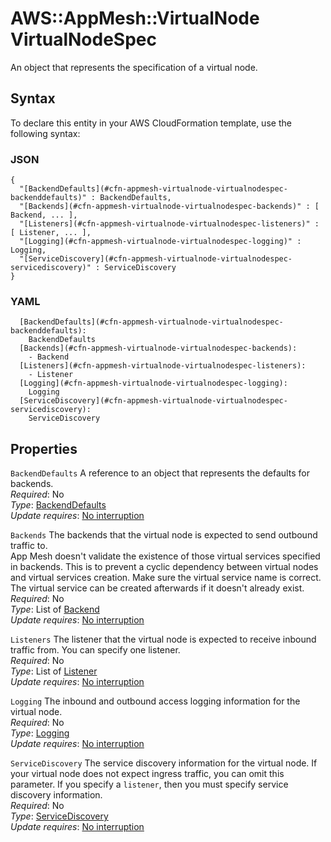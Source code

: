 # AWS::AppMesh::VirtualNode VirtualNodeSpec<a name="aws-properties-appmesh-virtualnode-virtualnodespec"></a>

An object that represents the specification of a virtual node\.

## Syntax<a name="aws-properties-appmesh-virtualnode-virtualnodespec-syntax"></a>

To declare this entity in your AWS CloudFormation template, use the following syntax:

### JSON<a name="aws-properties-appmesh-virtualnode-virtualnodespec-syntax.json"></a>

```
{
  "[BackendDefaults](#cfn-appmesh-virtualnode-virtualnodespec-backenddefaults)" : BackendDefaults,
  "[Backends](#cfn-appmesh-virtualnode-virtualnodespec-backends)" : [ Backend, ... ],
  "[Listeners](#cfn-appmesh-virtualnode-virtualnodespec-listeners)" : [ Listener, ... ],
  "[Logging](#cfn-appmesh-virtualnode-virtualnodespec-logging)" : Logging,
  "[ServiceDiscovery](#cfn-appmesh-virtualnode-virtualnodespec-servicediscovery)" : ServiceDiscovery
}
```

### YAML<a name="aws-properties-appmesh-virtualnode-virtualnodespec-syntax.yaml"></a>

```
  [BackendDefaults](#cfn-appmesh-virtualnode-virtualnodespec-backenddefaults):
    BackendDefaults
  [Backends](#cfn-appmesh-virtualnode-virtualnodespec-backends):
    - Backend
  [Listeners](#cfn-appmesh-virtualnode-virtualnodespec-listeners):
    - Listener
  [Logging](#cfn-appmesh-virtualnode-virtualnodespec-logging):
    Logging
  [ServiceDiscovery](#cfn-appmesh-virtualnode-virtualnodespec-servicediscovery):
    ServiceDiscovery
```

## Properties<a name="aws-properties-appmesh-virtualnode-virtualnodespec-properties"></a>

`BackendDefaults` <a name="cfn-appmesh-virtualnode-virtualnodespec-backenddefaults"></a>
A reference to an object that represents the defaults for backends\.  
_Required_: No  
_Type_: [BackendDefaults](aws-properties-appmesh-virtualnode-backenddefaults.md)  
_Update requires_: [No interruption](https://docs.aws.amazon.com/AWSCloudFormation/latest/UserGuide/using-cfn-updating-stacks-update-behaviors.html#update-no-interrupt)

`Backends` <a name="cfn-appmesh-virtualnode-virtualnodespec-backends"></a>
The backends that the virtual node is expected to send outbound traffic to\.  
App Mesh doesn't validate the existence of those virtual services specified in backends\. This is to prevent a cyclic dependency between virtual nodes and virtual services creation\. Make sure the virtual service name is correct\. The virtual service can be created afterwards if it doesn't already exist\.
_Required_: No  
_Type_: List of [Backend](aws-properties-appmesh-virtualnode-backend.md)  
_Update requires_: [No interruption](https://docs.aws.amazon.com/AWSCloudFormation/latest/UserGuide/using-cfn-updating-stacks-update-behaviors.html#update-no-interrupt)

`Listeners` <a name="cfn-appmesh-virtualnode-virtualnodespec-listeners"></a>
The listener that the virtual node is expected to receive inbound traffic from\. You can specify one listener\.  
_Required_: No  
_Type_: List of [Listener](aws-properties-appmesh-virtualnode-listener.md)  
_Update requires_: [No interruption](https://docs.aws.amazon.com/AWSCloudFormation/latest/UserGuide/using-cfn-updating-stacks-update-behaviors.html#update-no-interrupt)

`Logging` <a name="cfn-appmesh-virtualnode-virtualnodespec-logging"></a>
The inbound and outbound access logging information for the virtual node\.  
_Required_: No  
_Type_: [Logging](aws-properties-appmesh-virtualnode-logging.md)  
_Update requires_: [No interruption](https://docs.aws.amazon.com/AWSCloudFormation/latest/UserGuide/using-cfn-updating-stacks-update-behaviors.html#update-no-interrupt)

`ServiceDiscovery` <a name="cfn-appmesh-virtualnode-virtualnodespec-servicediscovery"></a>
The service discovery information for the virtual node\. If your virtual node does not expect ingress traffic, you can omit this parameter\. If you specify a `listener`, then you must specify service discovery information\.  
_Required_: No  
_Type_: [ServiceDiscovery](aws-properties-appmesh-virtualnode-servicediscovery.md)  
_Update requires_: [No interruption](https://docs.aws.amazon.com/AWSCloudFormation/latest/UserGuide/using-cfn-updating-stacks-update-behaviors.html#update-no-interrupt)
